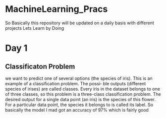# MachineLearning_Pracs
So Basically this repository will be updated on a daily basis with different projects Lets Learn by Doing 
# Day 1
## Classificaton Problem
we want to predict one of several
options (the species of iris). This is an example of a classification problem. The possi‐
ble outputs (different species of irises) are called classes. Every iris in the dataset
belongs to one of three classes, so this problem is a three-class classification problem.
The desired output for a single data point (an iris) is the species of this flower. For a
particular data point, the species it belongs to is called its label.
So basically the model I mad got an accuracy of 97% which is fairly good 
